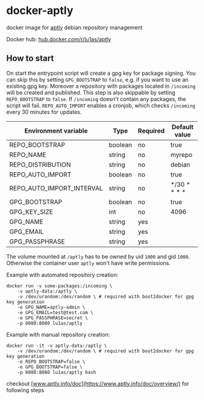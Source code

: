 # docker-aptly

docker image for [aptly](https://www.aptly.info/) debian repository management

Docker hub: [hub.docker.com/r/lu1as/aptly](https://hub.docker.com/r/lu1as/aptly)

## How to start

On start the entrypoint script will create a gpg key for package signing. You can skip this by setting `GPG_BOOTSTRAP` to `false`, e.g. if you want to use an existing gpg key.
Moreover a repository with packages located in `/incoming` will be created and published. This step is also skippable by setting `REPO_BOOTSTRAP` to `false`. If `/incoming` doesn't contain any packages, the script will fail. `REPO_AUTO_IMPORT` enables a cronjob, which checks `/incoming` every 30 minutes for updates.

|Environment variable|Type|Required|Default value|
|-|-|-|-|
|REPO_BOOTSTRAP|boolean|no|true|
|REPO_NAME|string|no|myrepo|
|REPO_DISTRIBUTION|string|no|debian|
|REPO_AUTO_IMPORT|boolean|no|true|
|REPO_AUTO_IMPORT_INTERVAL|string|no|*/30 * * * *|
|GPG_BOOTSTRAP|boolean|no|true|
|GPG_KEY_SIZE|int|no|4096|
|GPG_NAME|string|yes||
|GPG_EMAIL|string|yes||
|GPG_PASSPHRASE|string|yes||

The volume mounted at `/aptly` has to be owned by uid `1000` and gid `1000`. Otherwise the container user `aptly` won't have write permissions.

Example with automated repository creation:
```shell
docker run -v some-packages:/incoming \
    -v aptly-data:/aptly \
    -v /dev/urandom:/dev/random \ # required with boot2docker for gpg key generation
    -e GPG_NAME=aptly-admin \
    -e GPG_EMAIL=test@test.com \
    -e GPG_PASSPHRASE=secret \
    -p 8080:8080 lu1as/aptly
```

Example with manual repository creation:
```shell
docker run -it -v aptly-data:/aptly \
    -v /dev/urandom:/dev/random \ # required with boot2docker for gpg key generation
    -e REPO_BOOTSTRAP=false \
    -e GPG_BOOTSTRAP=false \
    -p 8080:8080 lu1as/aptly bash
```

checkout [www.aptly.info/doc](https://www.aptly.info/doc/overview/) for following steps
